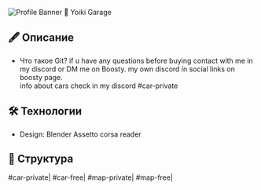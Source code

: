 ![Profile Banner](https://images.boosty.to/blog/6336616/cover?change_time=1691691284&croped=1&mh=480)
 🚗 Yoiki Garage

## 🖋 Описание
* Что такое Git?
if u have any questions before buying contact with me in my discord or DM me on Boosty.
my own discord in social links on boosty page.  
info about cars check in my discord #car-private

## 🛠 Технологии

- Design: Blender Assetto corsa reader

## 📂 Структура

#car-private|
#car-free|
#map-private|
#map-free|
